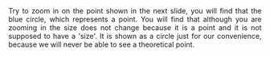 <div style="text-align: justify;">
Try to zoom in on the point shown in the next slide, you will find that the blue circle, which represents a point.
You will find that although you are zooming in the size does not change because it is a point 
and it is not supposed to have a 'size'. 
It is shown as a circle just for our convenience, because we will never be able to see a theoretical point.
</div>